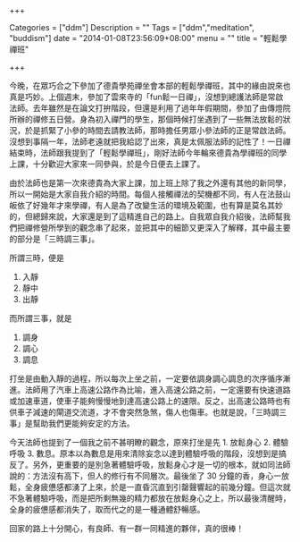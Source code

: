 +++

Categories = ["ddm"]
Description = ""
Tags = ["ddm","meditation", "buddism"]
date = "2014-01-08T23:56:09+08:00"
menu = ""
title = "輕鬆學禪班"

+++

今晚，在眾巧合之下參加了德貴學苑禪坐會本部的輕鬆學禪班，其中的緣由說來也真是巧妙。上個週末，參加了雲來寺的「fun鬆一日禪」，沒想到總護法師是常啟法師。去年雖然是在論文打拚階段，但還是利用了過年年假期間，參加了由傳燈院所辦的禪修五日營。身為初入禪門的學生，那個時候打坐遇到了一些無法放鬆的狀況，於是抓緊了小參的時間去請教法師，那時擔任男眾小參法師的正是常啟法師。沒想到事隔一年，法師老遠就把我給認了出來，真是太佩服法師的記性了！一日禪結束時，法師跟我提到了「輕鬆學禪班」，剛好法師今年輪來德貴為學禪班的同學上課，十分歡迎大家來一同參與，於是今日便去上課了。

由於法師也是第一次來德貴為大家上課，加上班上除了我之外還有其他的新同學，所以一開始是大家自我介紹的時間。每個人接觸禪法的契機都不同，有人在法鼓山皈依了好幾年才來學禪，有人是為了改變生活的環境及範圍，也有算是莫名其妙的，但總歸來說，大家還是到了這精進自己的路上。自我眾自我介紹後，法師幫我們把禪修營所學到的觀念串了起來，並把其中的細節又更深入了解釋，其中最主要的部分是「三時調三事」。

所謂三時，便是

1. 入靜
2. 靜中
3. 出靜

而所謂三事，就是

1. 調身
2. 調心
3. 調息

打坐是由動入靜的過程，所以每次上坐之前，一定要依調身調心調息的次序循序漸進。法師用了汽車上高速公路作為比喻，進入高速公路之前，一定還要有快速道路或加速車道，使車子能夠慢慢地到達高速公路上的速限。反之，出高速公路時也有供車子減速的閘道交流道，才不會突然急煞，傷人也傷車。也就是說，「三時調三事」是幫助我們更能夠安定的方法。

今天法師也提到了一個我之前不甚明瞭的觀念，原來打坐是先 1. 放鬆身心 2. 體驗呼吸 3. 數息。原本以為數息是用來清除妄念以達到體驗呼吸的階段，沒想到是搞反了。另外，更重要的是別急著體驗呼吸，放鬆身心才是一切的根本，就如同法師說的：方法沒有高下，但人的修行有不同層次。最後坐了 30 分鐘的香，身心一放鬆，全身疲憊感都湧了上來，於是一直昏沉直到引罄聲響起的前幾分鐘。但這次就不急著體驗呼吸，而是把所剩無幾的精力都放在放鬆身心之上，所以最後清醒時，全身的疲憊感都消失了，取而代之的是一種通體舒暢感。

回家的路上十分開心，有良師、有一群一同精進的夥伴，真的很棒！
